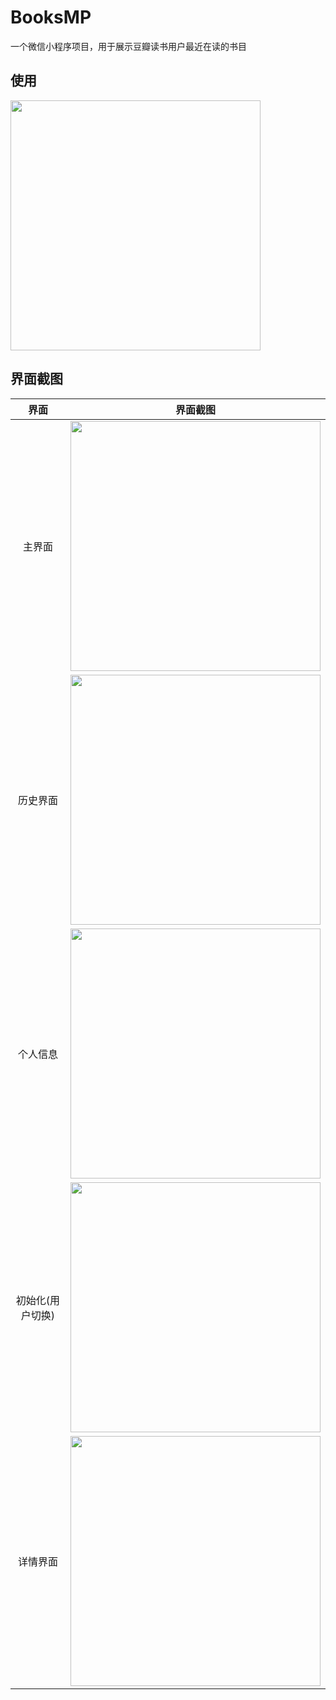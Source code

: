 # BooksMP
一个微信小程序项目，用于展示豆瓣读书用户最近在读的书目

## 使用

<img src="examples/code.jpg" width="400">

## 界面截图

界面 | 界面截图 
:----:|:--------:
主界面 | <img src="examples/home.jpg" width="400"> 
历史界面 | <img src="examples/history.jpg" width="400">
个人信息 | <img src="examples/profile.jpg" width="400">
初始化(用户切换) | <img src="examples/init.jpg" width="400">
详情界面 | <img src="examples/detail.jpg" width="400"> 
